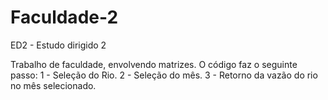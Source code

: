 # Faculdade-2
ED2 - Estudo dirigido 2

Trabalho de faculdade, envolvendo matrizes.
O código faz o seguinte passo:
1 - Seleção do Rio.
2 - Seleção do mês.
3 - Retorno da vazão do rio no mês selecionado.
